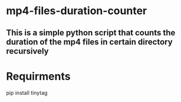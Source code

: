 # mp4-files-duration-counter
This is a simple python script that counts the duration of the mp4 files in certain directory recursively
---
# Requirments
pip install tinytag
